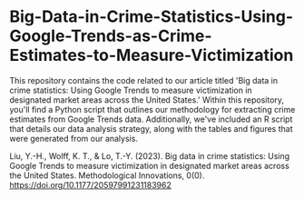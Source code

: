 # Big-Data-in-Crime-Statistics-Using-Google-Trends-as-Crime-Estimates-to-Measure-Victimization
This repository contains the code related to our article titled 'Big data in crime statistics: Using Google Trends to measure victimization in designated market areas across the United States.' Within this repository, you'll find a Python script that outlines our methodology for extracting crime estimates from Google Trends data. Additionally, we've included an R script that details our data analysis strategy, along with the tables and figures that were generated from our analysis.

Liu, Y.-H., Wolff, K. T., & Lo, T.-Y. (2023). Big data in crime statistics: Using Google Trends to measure victimization in designated market areas across the United States. Methodological Innovations, 0(0). https://doi.org/10.1177/20597991231183962
